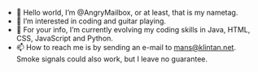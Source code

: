 - 👋 Hello world, I’m @AngryMailbox, or at least, that is my nametag.
- 👀 I’m interested in coding and guitar playing.
- 🌱 For your info, I’m currently evolving my coding skills in Java, HTML, CSS, JavaScript and Python.
- 📫 How to reach me is by sending an e-mail to mans@klintan.net. Smoke signals could also work, but I leave no guarantee.
